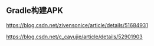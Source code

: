 ## Gradle构建APK

https://blog.csdn.net/zivensonice/article/details/51684931

https://blog.csdn.net/c_cayujie/article/details/52901903